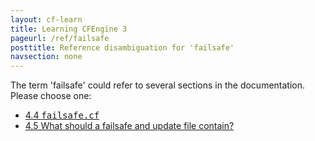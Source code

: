 ```yaml
---
layout: cf-learn
title: Learning CFEngine 3
pageurl: /ref/failsafe
posttitle: Reference disambiguation for 'failsafe'
navsection: none
---
```


The term 'failsafe' could refer to several sections in the documentation. Please choose one:

- [4.4 <samp><span class="file">failsafe.cf</span></samp>](https://cfengine.com/manuals/cf3-Reference#failsafe.cf)
- [4.5 What should a failsafe and update file contain?](https://cfengine.com/manuals/cf3-Reference#What-should-a-failsafe-or-update-file-contain)
